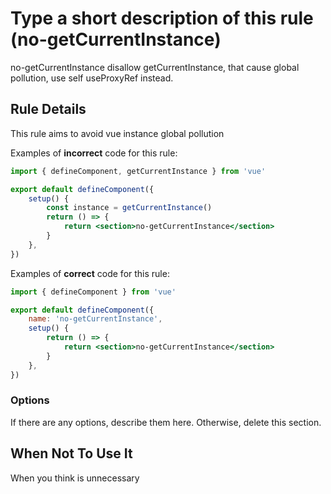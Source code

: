 # Type a short description of this rule (no-getCurrentInstance)

no-getCurrentInstance disallow getCurrentInstance, that cause global pollution, use self useProxyRef instead.

## Rule Details

This rule aims to avoid vue instance global pollution

Examples of **incorrect** code for this rule:

```jsx
import { defineComponent, getCurrentInstance } from 'vue'

export default defineComponent({
    setup() {
        const instance = getCurrentInstance()
        return () => {
            return <section>no-getCurrentInstance</section>
        }
    },
})
```

Examples of **correct** code for this rule:

```jsx
import { defineComponent } from 'vue'

export default defineComponent({
    name: 'no-getCurrentInstance',
    setup() {
        return () => {
            return <section>no-getCurrentInstance</section>
        }
    },
})
```

### Options

If there are any options, describe them here. Otherwise, delete this section.

## When Not To Use It

When you think is unnecessary
